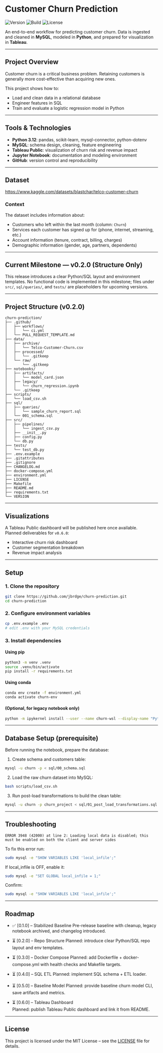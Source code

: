 # Customer Churn Prediction

![Version](https://img.shields.io/badge/version-0.1.0-blue.svg)
![Build](https://github.com/jbrdge/churn-prediction/actions/workflows/ci.yml/badge.svg)
![License](https://img.shields.io/badge/license-MIT-green.svg)


An end-to-end workflow for predicting customer churn. Data is ingested and cleaned in **MySQL**, modeled in **Python**, and prepared for visualization in **Tableau**.

---

## Project Overview

Customer churn is a critical business problem. Retaining customers is generally more cost-effective than acquiring new ones.  

This project shows how to:
- Load and clean data in a relational database
- Engineer features in SQL
- Train and evaluate a logistic regression model in Python

---

## Tools & Technologies

- **Python 3.12**: pandas, scikit-learn, mysql-connector, python-dotenv  
- **MySQL**: schema design, cleaning, feature engineering  
- **Tableau Public**: visualization of churn risk and revenue impact  
- **Jupyter Notebook**: documentation and modeling environment  
- **GitHub**: version control and reproducibility  

---

## Dataset
https://www.kaggle.com/datasets/blastchar/telco-customer-churn  

### Context
The dataset includes information about:  
- Customers who left within the last month (column: `Churn`)  
- Services each customer has signed up for (phone, internet, streaming, etc.)  
- Account information (tenure, contract, billing, charges)  
- Demographic information (gender, age, partners, dependents)  

---

## Current Milestone — v0.2.0 (Structure Only)
This release introduces a clear Python/SQL layout and environment templates.
No functional code is implemented in this milestone; files under `src/`, `sql/queries/`,
and `tests/` are placeholders for upcoming versions.

---

## Project Structure (v0.2.0)
```
churn-prediction/
├── .github/
│   ├── workflows/
│   │   └── ci.yml
│   └── PULL_REQUEST_TEMPLATE.md
├── data/
│   ├── archive/
│   │   └── Telco-Customer-Churn.csv
│   ├── processed/
│   │   └── .gitkeep
│   └── raw/
│       └── .gitkeep
├── notebooks/
│   ├── artifacts/
│   │   └── model_card.json
│   ├── legacy/
│   │   └── churn_regression.ipynb
│   └── .gitkeep
├── scripts/
│   └── load_csv.sh
├── sql/
│   ├── queries/
│   │   └── sample_churn_report.sql
│   └── 001_schema.sql
├── src/
│   ├── pipelines/
│   │   └── ingest_csv.py
│   ├── __init__.py
│   ├── config.py
│   └── db.py
├── tests/
│   └── test_db.py
├── .env.example
├── .gitattributes
├── .gitignore
├── CHANGELOG.md
├── docker-compose.yml
├── environment.yml
├── LICENSE
├── Makefile
├── README.md
├── requirements.txt
└── VERSION
```

---

## Visualizations
A Tableau Public dashboard will be published here once available.  
Planned deliverables for `v0.6.0`:
- Interactive churn risk dashboard
- Customer segmentation breakdown
- Revenue impact analysis

---

## Setup

### 1. Clone the repository
```bash
git clone https://github.com/jbrdge/churn-prediction.git
cd churn-prediction
```

### 2. Configure environment variables
```bash
cp .env.example .env
# edit .env with your MySQL credentials
```

### 3. Install dependencies
#### Using pip
```bash
python3 -m venv .venv
source .venv/bin/activate
pip install -r requirements.txt
```

#### Using conda
```bash
conda env create -f environment.yml
conda activate churn-env
```

#### (Optional, for legacy notebook only)
```bash
python -m ipykernel install --user --name churn-wsl --display-name "Python (churn-wsl)"
```

---

## Database Setup (prerequisite)
Before running the notebook, prepare the database:

1. Create schema and customers table:
```bash
mysql -u churn -p < sql/00_schema.sql
```
2. Load the raw churn dataset into MySQL:
```bash
bash scripts/load_csv.sh
```

3. Run post-load transformations to build the clean table:
```bash
mysql -u churn -p churn_project < sql/01_post_load_transformations.sql
```

---

## Troubleshooting
```
ERROR 3948 (42000) at line 2: Loading local data is disabled; this must be enabled on both the client and server sides
```

To fix this error run:
```bash
sudo mysql -e "SHOW VARIABLES LIKE 'local_infile';"
```
If local_infile is OFF, enable it:
```bash
sudo mysql -e "SET GLOBAL local_infile = 1;"
```
Confirm:
```bash
sudo mysql -e "SHOW VARIABLES LIKE 'local_infile';"
```

---

## Roadmap

- ✅ [0.1.0] – Stabilized Baseline
   Pre-release baseline with cleanup, legacy notebook archived, and changelog introduced.

- ⏳ [0.2.0] – Repo Structure
   Planned: introduce clear Python/SQL repo layout and env templates.

- ⏳ [0.3.0] – Docker Compose
   Planned: add Dockerfile + docker-compose.yml with health checks and Makefile targets.

- ⏳ [0.4.0] – SQL ETL
   Planned: implement SQL schema + ETL loader.

- ⏳ [0.5.0] – Baseline Model
   Planned: provide baseline churn model CLI, save artifacts and metrics.

- ⏳ [0.6.0] – Tableau Dashboard  
  Planned: publish Tableau Public dashboard and link it from README.


---
## License
This project is licensed under the MIT License – see the [LICENSE](LICENSE) file for details.
